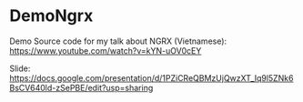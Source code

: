 # DemoNgrx

Demo Source code for my talk about NGRX (Vietnamese): https://www.youtube.com/watch?v=kYN-uOV0cEY

Slide: https://docs.google.com/presentation/d/1PZiCReQBMzUjQwzXT_Iq9l5ZNk6BsCV640ld-zSePBE/edit?usp=sharing
